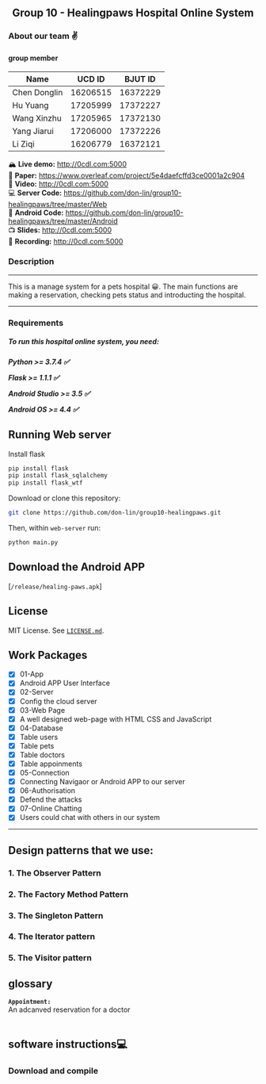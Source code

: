 ## <center>Group 10 - Healingpaws Hospital Online System</center>
### About our team &#x270C;
#### group member

| Name         | UCD ID | BJUT ID |
| ------------ | ------ | ------- |
| Chen Donglin |16206515|16372229 |
| Hu Yuang     |17205999|17372227 |
| Wang Xinzhu  |17205965|17372130 |
| Yang Jiarui  |17206000|17372226 |
| Li Ziqi      |16206779|16372121 |

🏔️ **Live demo:** http://0cdl.com:5000 <br>
📘 **Paper:** https://www.overleaf.com/project/5e4daefcffd3ce0001a2c904 <br>
🎥 **Video:** http://0cdl.com:5000 <br>
💻 **Server Code:** https://github.com/don-lin/group10-healingpaws/tree/master/Web <br>
📱 **Android Code:** https://github.com/don-lin/group10-healingpaws/tree/master/Android <br>
📺 **Slides:** http://0cdl.com:5000 <br>
🎤 **Recording:** http://0cdl.com:5000 <br>


### Description

<hr>
This is a manage system for a pets hospital &#x1f600;. The main functions are making a reservation, checking pets status and introducting the hospital.
<hr>
<h3>Requirements</h3>
<h5>To run this hospital online system, you need:<h5>
<p>Python >= 3.7.4  &#x2705;</p>
<p>Flask >= 1.1.1  &#x2705;</p>
<p>Android Studio >= 3.5  &#x2705;</p>
<p>Android OS >= 4.4  &#x2705;</p>
  
## Running Web server

Install flask
```bash
pip install flask
pip install flask_sqlalchemy
pip install flask_wtf
```

Download or clone this repository:

```bash
git clone https://github.com/don-lin/group10-healingpaws.git
```

Then, within `web-server` run:

```bash
python main.py
```

## Download the Android APP
[`/release/healing-paws.apk`]




## License

MIT License. See [`LICENSE.md`](LICENSE.md).

## Work Packages
- [x]  01-App
  - [x] Android APP User Interface
- [x]  02-Server
  - [x] Config the cloud server
- [x]  03-Web Page
  - [x] A well designed web-page with HTML CSS and JavaScript
- [x]  04-Database
  - [x] Table users
  - [x] Table pets
  - [x] Table doctors
  - [x] Table appoinments  
- [x]  05-Connection
  - [x] Connecting Navigaor or Android APP to our server
- [x]  06-Authorisation
  - [x] Defend the attacks
- [x]  07-Online Chatting
  - [x] Users could chat with others in our system

<hr>
<h2>Design patterns  that we use:</h2>
<h3>1. The Observer Pattern</h3>

<h3>2. The Factory Method Pattern</h3>

<h3>3. The Singleton Pattern</h3>

<h3>4. The Iterator pattern</h3>

<h3>5. The Visitor pattern</h3>

<h2>glossary</h2>

<strong>`Appointment:`</strong><br> An adcanved reservation for a doctor<br><br>

<h2>software instructions&#x1F4BB;</h2>
<h3>Download and compile</h3>
